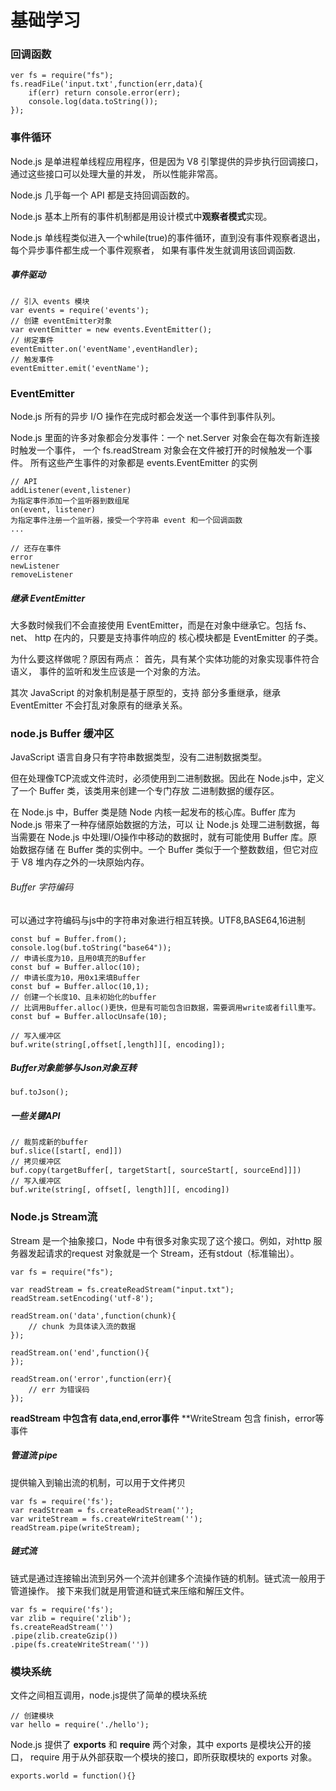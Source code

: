 # 基础学习

### 回调函数
    ver fs = require("fs");
    fs.readFiLe('input.txt',function(err,data){
        if(err) return console.error(err);
        console.log(data.toString());
    });
    
    
### 事件循环
Node.js 是单进程单线程应用程序，但是因为 V8 引擎提供的异步执行回调接口，通过这些接口可以处理大量的并发，
所以性能非常高。

Node.js 几乎每一个 API 都是支持回调函数的。

Node.js 基本上所有的事件机制都是用设计模式中**观察者模式**实现。

Node.js 单线程类似进入一个while(true)的事件循环，直到没有事件观察者退出，每个异步事件都生成一个事件观察者，
如果有事件发生就调用该回调函数.

##### 事件驱动
    // 引入 events 模块
    var events = require('events');
    // 创建 eventEmitter对象
    var eventEmitter = new events.EventEmitter();
    // 绑定事件
    eventEmitter.on('eventName',eventHandler);
    // 触发事件
    eventEmitter.emit('eventName');
    
### EventEmitter 
Node.js 所有的异步 I/O 操作在完成时都会发送一个事件到事件队列。

Node.js 里面的许多对象都会分发事件：一个 net.Server 对象会在每次有新连接时触发一个事件， 一个 fs.readStream 
对象会在文件被打开的时候触发一个事件。 所有这些产生事件的对象都是 events.EventEmitter 的实例
    
    // API
    addListener(event,listener) 
    为指定事件添加一个监听器到数组尾
    on(event, listener)
    为指定事件注册一个监听器，接受一个字符串 event 和一个回调函数
    ...
    
    // 还存在事件
    error   
    newListener
    removeListener
    
##### 继承 EventEmitter
大多数时候我们不会直接使用 EventEmitter，而是在对象中继承它。包括 fs、net、 http 在内的，只要是支持事件响应的
核心模块都是 EventEmitter 的子类。

为什么要这样做呢？原因有两点：
首先，具有某个实体功能的对象实现事件符合语义， 事件的监听和发生应该是一个对象的方法。

其次 JavaScript 的对象机制是基于原型的，支持 部分多重继承，继承 EventEmitter 不会打乱对象原有的继承关系。

### node.js Buffer 缓冲区
JavaScript 语言自身只有字符串数据类型，没有二进制数据类型。

但在处理像TCP流或文件流时，必须使用到二进制数据。因此在 Node.js中，定义了一个 Buffer 类，该类用来创建一个专门存放
二进制数据的缓存区。

在 Node.js 中，Buffer 类是随 Node 内核一起发布的核心库。Buffer 库为 Node.js 带来了一种存储原始数据的方法，可以
让 Node.js 处理二进制数据，每当需要在 Node.js 中处理I/O操作中移动的数据时，就有可能使用 Buffer 库。原始数据存储
在 Buffer 类的实例中。一个 Buffer 类似于一个整数数组，但它对应于 V8 堆内存之外的一块原始内存。

###### Buffer 字符编码
可以通过字符编码与js中的字符串对象进行相互转换。UTF8,BASE64,16进制

    const buf = Buffer.from();
    console.log(buf.toString("base64"));
    // 申请长度为10，且用0填充的Buffer
    const buf = Buffer.alloc(10);
    // 申请长度为10，用0x1来填Buffer
    const buf = Buffer.alloc(10,1);
    // 创建一个长度10、且未初始化的buffer
    // 比调用Buffer.alloc()更快，但是有可能包含旧数据，需要调用write或者fill重写。
    const buf = Buffer.allocUnsafe(10);
    
    // 写入缓冲区
    buf.write(string[,offset[,length]][, encoding]);
##### Buffer对象能够与Json对象互转

    buf.toJson();
##### 一些关键API
    // 裁剪成新的buffer
    buf.slice([start[, end]])
    // 拷贝缓冲区
    buf.copy(targetBuffer[, targetStart[, sourceStart[, sourceEnd]]]) 
    // 写入缓冲区
    buf.write(string[, offset[, length]][, encoding])
    
### Node.js Stream流
Stream 是一个抽象接口，Node 中有很多对象实现了这个接口。例如，对http 服务器发起请求的request 
对象就是一个 Stream，还有stdout（标准输出）。

    var fs = require("fs");
    
    var readStream = fs.createReadStream("input.txt");
    readStream.setEncoding('utf-8');
    
    readStream.on('data',function(chunk){
        // chunk 为具体读入流的数据
    });
    
    readStream.on('end',function(){
    });
    
    readStream.on('error',function(err){
        // err 为错误码
    });

 **readStream 中包含有 data,end,error事件**
 **WriteStream 包含 finish，error等事件

##### 管道流 pipe
提供输入到输出流的机制，可以用于文件拷贝

    var fs = require('fs');
    var readStream = fs.createReadStream('');
    var writeStream = fs.createWriteStream('');
    readStream.pipe(writeStream);
    
##### 链式流
链式是通过连接输出流到另外一个流并创建多个流操作链的机制。链式流一般用于管道操作。
接下来我们就是用管道和链式来压缩和解压文件。

    var fs = require('fs');
    var zlib = require('zlib');
    fs.createReadStream('')
    .pipe(zlib.createGzip())
    .pipe(fs.createWriteStream(''))

### 模块系统
文件之间相互调用，node.js提供了简单的模块系统

    // 创建模块
    var hello = require('./hello');
    
Node.js 提供了 **exports** 和 **require** 两个对象，其中 exports 是模块公开的接口，
require 用于从外部获取一个模块的接口，即所获取模块的 exports 对象。
    
    exports.world = function(){}
    

